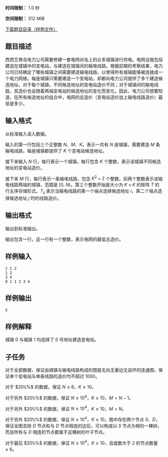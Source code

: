 


**时间限制：** 1.0 秒 


**空间限制：** 512 MiB

[下载题目目录（样例文件）](examples/CSP202305-4.zip)




## 题目描述

西西艾弗岛电力公司需要修建一套电网对岛上的众多城镇进行供电。电网设施包括建造在城镇中的变电站，与建造在城镇间的输电线路。根据前期的考察结果，电力公司已经确定了哪些城镇之间需要建造输电线路，以使得所有城镇能够被连接成一个电力网络。每座城镇只需要建造一个变电站，却都向电力公司提供了多个建造候选地址。对于每个城镇，不同候选地址的变电站造价不同；对于城镇间的输电线路，其造价也会随着两端变电站的候选地址的变化而变化。因此，电力公司想要知道，在所有候选地址的组合中，电网的总造价（变电站造价加上输电线路造价）最低是多少。

## 输入格式

从标准输入读入数据。

输入的第一行包括三个正整数 $N$、$M$、$K$。表示一共有 $N$ 座城镇，需要建造 $M$ 条输电线路，每座城镇都提供了 $K$ 个变电站候选地址。

接下来输入 $N$ 行，每行表示一个城镇。每行包含 $K$ 个整数，表示该城镇不同候选地址的变电站造价。

接下来 $M$ 行，每行表示一条输电线路，包含 $K^{2}+2$ 个整数。前两个整数表示该输电线路两端的城镇，范围是 $[0,\ N)$。第三个整数开始是大小为 $K\times K$ 的矩阵 $T$ 的行主序存储形式。$T_{ij}$ 表示当输电线路的第一个端点选择候选地址 $i$，第二个端点选择候选地址 $j$ 时的线路造价。

## 输出格式

输出到标准输出。

输出包含一行，这一行有一个整数，表示电网的最低总造价。








## 样例输入

```plain
2 1 2
1 2
3 4
0 1 1 2 3 4
```



## 样例输出

```plain
5
```


## 样例解释

城镇 0 与城镇 1 均选择了 0 号地址建造变电站。

## 子任务

对于全部数据，保证由城镇与输电线路构成的图是无向无重边无自环的连通图，保证单个变电站与单条线路的造价均不超过 1000。

对于 $20\\%$ 的数据，保证  $N\leq 6$，$K \leq 10$。

对于另外 $20\\%$ 的数据，保证 $N \leq 10^{4}$，$K \leq 10$，$M = N-1$。

对于另外 $20\\%$ 的数据，保证 $N \leq 10^{4}$，$K \leq 10$，$M = N$。

对于另外 $20\\%$ 的数据，保证 $N \leq 10^{4}$，$K \leq 10$。图中存在两个节点 $S$、$D$，保证全图去除 $D$ 节点和与 $D$ 节点相连的边后，可以构成以 $S$ 节点为根的一棵树，而且所有与 $D$ 相连的节点都属于这棵树的叶子节点。

对于最后 $20\\%$ 的数据，保证 $N \leq 10^{4}$，$K \leq 10$，且度数大于 $2$ 的节点数量 $\leq 6$。